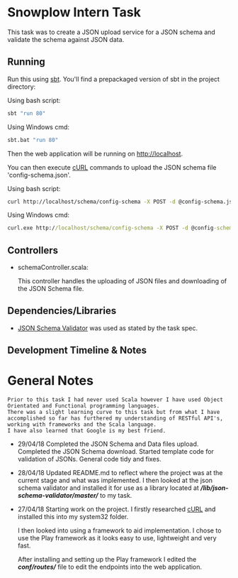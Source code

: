 # Snowplow Intern Task

This task was to create a JSON upload service for a JSON schema and validate the schema against JSON data.

## Running

Run this using [sbt](http://www.scala-sbt.org/).  You'll find a prepackaged version of sbt in the project directory:

Using bash script:
```bash
sbt "run 80"
```
Using Windows cmd:
```bash
sbt.bat "run 80"
```

Then the web application will be running on <http://localhost>.

You can then execute [cURL](https://curl.haxx.se/download.html) commands to upload the JSON schema file 'config-schema.json'.

Using bash script:
```bash
curl http://localhost/schema/config-schema -X POST -d @config-schema.json
```
Using Windows cmd:
```cmd
curl.exe http://localhost/schema/config-schema -X POST -d @config-schema.json
```

## Controllers

- schemaController.scala:

  This controller handles the uploading of JSON files and downloading of the JSON Schema file.
  
## Dependencies/Libraries

- [JSON Schema Validator](https://github.com/daveclayton/json-schema-validator) was used as stated by the task spec.

## Development Timeline & Notes

# General Notes
	Prior to this task I had never used Scala however I have used Object Orientated and Functional programming languages. 
	There was a slight learning curve to this task but from what I have accomplished so far has furthered my understanding of RESTful API's, working with frameworks and the Scala language. 
	I have also learned that Google is my best friend.

- 29/04/18
	Completed the JSON Schema and Data files upload.
	Completed the JSON Schema download.
	Started template code for validation of JSONs.
	General code tidy and fixes.

- 28/04/18
	Updated README.md to reflect where the project was at the current stage and what was 
	implemented.
	I then looked at the json schema validator and installed it for use as a library located at **_/lib/json-schema-validator/master/_** to my task.

- 27/04/18
	Starting work on the project. 
	I firstly researched [cURL](https://curl.haxx.se/download.html) and installed this into my system32 folder.

	I then looked into using a framework to aid implementation. I chose to use the Play framework as it looks easy to use, lightweight and very fast.

	After installing and setting up the Play framework I edited the **_conf/routes/_** file to edit the endpoints into the web application.

